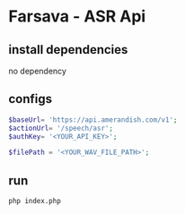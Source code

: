 
# Farsava - ASR Api


## install dependencies

no dependency

## configs
```php
$baseUrl= 'https://api.amerandish.com/v1';
$actionUrl= '/speech/asr';
$authKey= '<YOUR_API_KEY>';

$filePath = '<YOUR_WAV_FILE_PATH>';
```

## run

```bash
php index.php
```

